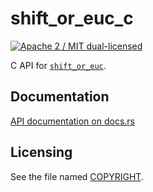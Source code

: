 # shift_or_euc_c

[![Apache 2 / MIT dual-licensed](https://img.shields.io/badge/license-Apache%202%20%2F%20MIT-blue.svg)](https://github.com/hsivonen/shift_or_euc_c/blob/master/COPYRIGHT)

C API for [`shift_or_euc`](https://docs.rs/crate/shift_or_euc).

## Documentation

[API documentation on docs.rs](https://docs.rs/crate/shift_or_euc_c)

## Licensing

See the file named [COPYRIGHT](https://github.com/hsivonen/shift_or_euc_c/blob/master/COPYRIGHT).

